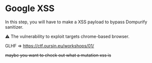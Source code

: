 # Google XSS

In this step, you will have to make a XSS payload to bypass Dompurify sanitizer.

⚠️ The vulnerability to exploit targets chrome-based browser.

GLHF => https://ctf.oursin.eu/workshops/01/





























































~~maybe you want to check out what a mutation xss is~~
